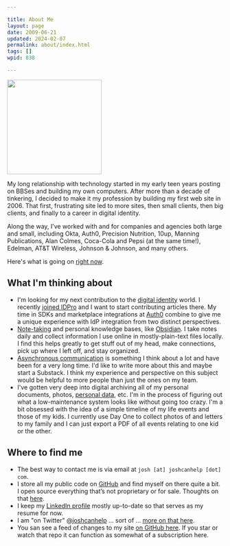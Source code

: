 ```yaml
---

title: About Me
layout: page
date: 2009-06-21
updated: 2024-02-07
permalink: about/index.html
tags: []
wpid: 838

---
```


<img src="/_images/2022/me.jpg" class="alignright" width="220" height="220">

My long relationship with technology started in my early teen years posting on BBSes and building my own computers. After more than a decade of tinkering, I decided to make it my profession by building my first web site in 2006. That first, frustrating site led to more sites, then small clients, then big clients, and finally to a career in digital identity. 

Along the way, I’ve worked with and for companies and agencies both large and small, including Okta, Auth0, Precision Nutrition, 10up, Manning Publications, Alan Colmes, Coca-Cola and Pepsi (at the same time!), Edelman, AT&T Wireless, Johnson & Johnson, and many others.

Here's what is going on [right now](/now/).

## What I'm thinking about

- I'm looking for my next contribution to the [digital identity](/tags/digital-identity) world. I recently [joined IDPro](https://membership.idpro.org/Sys/PublicProfile/72400235) and I want to start contributing articles there. My time in SDKs and marketplace integrations at [Auth0](/tags/auth0) combine to give me a unique experience with IdP integration from two distinct perspectives.
- [Note-taking](/notes/) and personal knowledge bases, like [Obsidian](/tags/obsidian). I take notes daily and collect information I use online in mostly-plain-text files locally. I find this helps greatly to get stuff out of my head, make connections, pick up where I left off, and stay organized.
- [Asynchronous communication](/asynchronous-communication/) is something I think about a lot and have been for a very long time. I'd like to write more about this and maybe start a Substack. I think my experience and perspective on this subject would be helpful to more people than just the ones on my team.
- I've gotten very deep into digital archiving all of my personal documents, photos, [personal data](/tags/personal-data), etc. I'm in the process of figuring out what a low-maintenance system looks like without going too crazy. I'm a bit obsessed with the idea of a simple timeline of my life events and those of my kids. I currently use Day One to collect photos of and letters to my family and I can just export a PDF of all events relating to one kid or the other.
## Where to find me

- The best way to contact me is via email at `josh [at] joshcanhelp [dot] com`.
- I store all my public code on [GitHub](https://github.com/joshcanhelp) and find myself on there quite a bit. I open source everything that’s not proprietary or for sale. Thoughts on that [here](/open-source-sale/).
- I keep my [LinkedIn profile](https://www.linkedin.com/in/joshcanhelp) mostly up-to-date so that serves as my resume for now.
- I am "on Twitter" [@joshcanhelp](https://twitter.com/joshcanhelp) ... sort of ... [more on that here](/tag/twitter/).
- You san see a feed of changes to my site [on GitHub here](https://github.com/joshcanhelp/josh-to-11/commits/master). If you star or watch that repo it can function as somewhat of a subscription here.